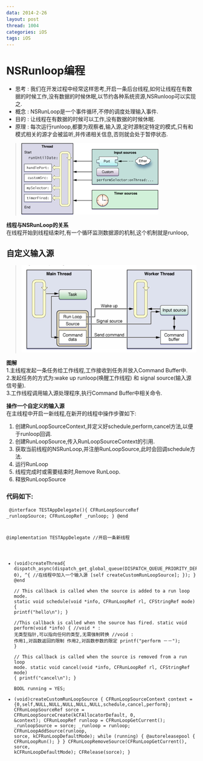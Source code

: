 ```yaml
---
data: 2014-2-26
layout: post
thread: 1004
categories: iOS
tags: iOS
---
```

# NSRunloop编程
* 思考 : 我们在开发过程中经常这样思考,开启一条后台线程,如何让线程在有数据的时候工作,没有数据的时候休眠,以节约各种系统资源,NSRunloop可以实现之.
* 概念 : NSRunLoop是一个事件循环,不停的调度处理输入事件.
* 目的 : 让线程在有数据的时候可以工作,没有数据的时候休眠.
* 原理 : 每次运行runloop,都要为观察者,输入源,定时源制定特定的模式,只有和模式相关的源才会被监听,并传递相关信息,否则就会处于暂停状态.

> <img Src="../album/ios开发/RunLoop/runloop_1.png">

__线程与NSRunLoop的关系__  
在线程开始到线程结束时,有一个循环监测数据源的机制,这个机制就是runloop,


## 自定义输入源

> <img Src="../album/ios开发/RunLoop/runloop_2.png">  

__图解__  
1.主线程发起一条任务给工作线程,工作接收到任务并放入Command Buffer中.  
2.发起任务的方式为:wake up runloop(唤醒工作线程) 和 signal source(输入源信号量).  
3.工作线程调用输入源处理程序,执行Command Buffer中相关命令.  

__操作一个自定义的输入源__  
在主线程中开启一新线程,在新开的线程中操作步骤如下:  
1. 创建RunLoopSourceContext,并定义好schedule,perform,cancel方法,以便于runloop回调.  
2. 创建RunLoopSource,传入RunLoopSourceContext的引用.  
3. 获取当前线程的NSRunLoop,并注册RunLoopSource,此时会回调schedule方法.  
4. 运行RunLoop  
5. 线程完成时或需要结束时,Remove RunLoop.  
6. 释放RunLoopSource
### 代码如下:
<code><pre>
@interface TESTAppDelegate(){
    CFRunLoopSourceRef _runloopSource;
    CFRunLoopRef _runloop;
}
@end  

@implementation TESTAppDelegate
//开启一条新线程
- (void)createThread{
    dispatch_async(dispatch_get_global_queue(DISPATCH_QUEUE_PRIORITY_DEFAULT, 0), ^{
        //在线程中加入一个输入源
        [self createCustomRunLoopSource];
    });
}
@end  
// This callback is called when the source is added to a run loop mode.
static void	schedule(void *info, CFRunLoopRef rl, CFStringRef mode)
{
    printf("hello\n");
}  
//This callback is called when the source has fired.
static void	perform(void *info)
{
    //void * : 无类型指针,可以指向任何的类型,无需强制转换
    //void : 作用1,对函数返回的限制 作用2,对函数参数的限定
    printf("perform －－");
}  
// This callback is called when the source is removed from a run loop mode.
static void	cancel(void *info, CFRunLoopRef rl, CFStringRef mode)
{
    printf("cancel\n");
}  
BOOL running = YES;
- (void)createCustomRunLoopSource
{
    CFRunLoopSourceContext context = {0,self,NULL,NULL,NULL,NULL,NULL,schedule,cancel,perform};
    CFRunLoopSourceRef sorce = CFRunLoopSourceCreate(kCFAllocatorDefault, 0, &context);
    CFRunLoopRef runloop = CFRunLoopGetCurrent();
    _runloopSource = sorce;
    _runloop = runloop;
    CFRunLoopAddSource(runloop, sorce, kCFRunLoopDefaultMode);
    while (running) {
        @autoreleasepool {
            CFRunLoopRun();
        }
    }
    CFRunLoopRemoveSource(CFRunLoopGetCurrent(), sorce, kCFRunLoopDefaultMode);
    CFRelease(sorce);
}

</pre></code>
